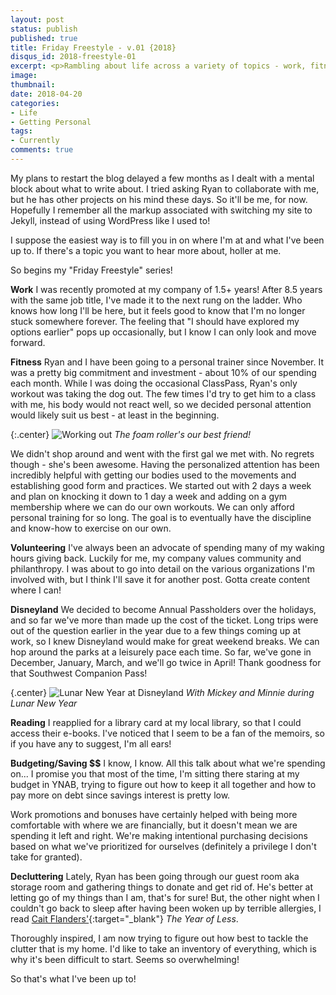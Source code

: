 ```yaml
---
layout: post
status: publish
published: true
title: Friday Freestyle - v.01 {2018}
disqus_id: 2018-freestyle-01
excerpt: <p>Rambling about life across a variety of topics - work, fitness, volunteering, Disneyland, reading, budgeting/saving money and decluttering. A whole lot of everything!</p>
image: 
thumbnail: 
date: 2018-04-20
categories:
- Life
- Getting Personal
tags: 
- Currently
comments: true
---
```

My plans to restart the blog delayed a few months as I dealt with a mental block about what to write about. I tried asking Ryan to collaborate with me, but he has other projects on his mind these days. So it'll be me, for now. Hopefully I remember all the markup associated with switching my site to Jekyll, instead of using WordPress like I used to!

I suppose the easiest way is to fill you in on where I'm at and what I've been up to. If there's a topic you want to hear more about, holler at me. 

So begins my "Friday Freestyle" series!

**Work** I was recently promoted at my company of 1.5+ years! After 8.5 years with the same job title, I've made it to the next rung on the ladder. Who knows how long I'll be here, but it feels good to know that I'm no longer stuck somewhere forever. The feeling that "I should have explored my options earlier" pops up occasionally, but I know I can only look and move forward. 

**Fitness** Ryan and I have been going to a personal trainer since November. It was a pretty big commitment and investment - about 10% of our spending each month. While I was doing the occasional ClassPass, Ryan's only workout was taking the dog out. The few times I'd try to get him to a class with me, his body would not react well, so we decided personal attention would likely suit us best - at least in the beginning. 

{:.center}
![Working out](https://c1.staticflickr.com/1/839/26725550507_1142600fcd_c.jpg)
_The foam roller's our best friend!_

We didn't shop around and went with the first gal we met with. No regrets though - she's been awesome. Having the personalized attention has been incredibly helpful with getting our bodies used to the movements and establishing good form and practices. We started out with 2 days a week and plan on knocking it down to 1 day a week and adding on a gym membership where we can do our own workouts. We can only afford personal training for so long. The goal is to eventually have the discipline and know-how to exercise on our own. 

**Volunteering** I've always been an advocate of spending many of my waking hours giving back. Luckily for me, my company values community and philanthropy. I was about to go into detail on the various organizations I'm involved with, but I think I'll save it for another post. Gotta create content where I can!

**Disneyland** We decided to become Annual Passholders over the holidays, and so far we've more than made up the cost of the ticket. Long trips were out of the question earlier in the year due to a few things coming up at work, so I knew Disneyland would make for great weekend breaks. We can hop around the parks at a leisurely pace each time. So far, we've gone in December, January, March, and we'll go twice in April! Thank goodness for that Southwest Companion Pass!

{.center}
![Lunar New Year at Disneyland](https://c1.staticflickr.com/1/791/27725073968_1d40572c4e_c.jpg)
_With Mickey and Minnie during Lunar New Year_

**Reading** I reapplied for a library card at my local library, so that I could access their e-books. I've noticed that I seem to be a fan of the memoirs, so if you have any to suggest, I'm all ears!

**Budgeting/Saving $$** I know, I know. All this talk about what we're spending on... I promise you that most of the time, I'm sitting there staring at my budget in YNAB, trying to figure out how to keep it all together and how to pay more on debt since savings interest is pretty low. 

Work promotions and bonuses have certainly helped with being more comfortable with where we are financially, but it doesn't mean we are spending it left and right. We're making intentional purchasing decisions based on what we've prioritized for ourselves (definitely a privilege I don't take for granted). 

**Decluttering** Lately, Ryan has been going through our guest room aka storage room and gathering things to donate and get rid of. He's better at letting go of my things than I am, that's for sure! But, the other night when I couldn't go back to sleep after having been woken up by terrible allergies, I read [Cait Flanders'](https://caitflanders.com/){:target="_blank"} _The Year of Less_. 

Thoroughly inspired, I am now trying to figure out how best to tackle the clutter that is my home. I'd like to take an inventory of everything, which is why it's been difficult to start. Seems so overwhelming!

So that's what I've been up to!
